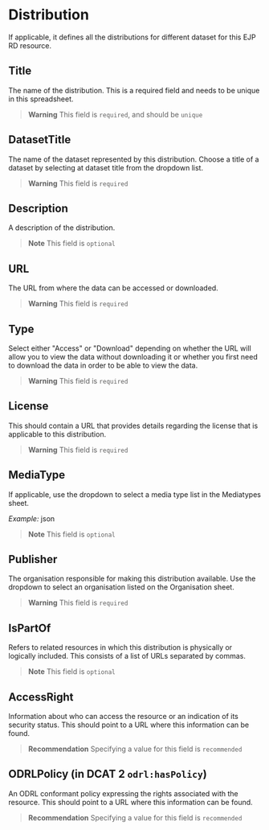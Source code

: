 # Distribution
If applicable, it defines all the distributions for different dataset for this EJP RD resource.

## Title
The name of the distribution. This is a required field and needs to be unique in this spreadsheet.
> **Warning** This field is `required`, and should be `unique`

## DatasetTitle
The name of the dataset represented by this distribution. Choose a title of a dataset by selecting at dataset title from the 
dropdown list.
> **Warning** This field is `required`

## Description
A description of the distribution.
> **Note** This field is `optional`

## URL
The URL from where the data can be accessed or downloaded.
> **Warning** This field is `required`

## Type
Select either "Access" or "Download" depending on whether the URL will allow you to view the data without downloading it 
or whether you first need to download the data in order to be able to view the data.
> **Warning** This field is `required`

## License
This should contain a URL that provides details regarding the license that is applicable to this distribution.
> **Warning** This field is `required`


## MediaType
If applicable, use the dropdown to select a media type list in the Mediatypes sheet. 

*Example:*
json
> **Note** This field is `optional`

## Publisher
The organisation responsible for making this distribution available. Use the dropdown to select an organisation listed
on the Organisation sheet.
> **Warning** This field is `required`

## IsPartOf
Refers to related resources in which this distribution is physically or logically included. This consists of a list of URLs
separated by commas.
> **Note** This field is `optional`

## AccessRight
Information about who can access the resource or an indication of its security status. This should
point to a URL where this information can be found.

> **Recommendation** Specifying a value for this field is `recommended`

## ODRLPolicy (in DCAT 2 `odrl:hasPolicy`)
An ODRL conformant policy expressing the rights associated with the resource. This should point to
a URL where this information can be found.

> **Recommendation** Specifying a value for this field is `recommended`

